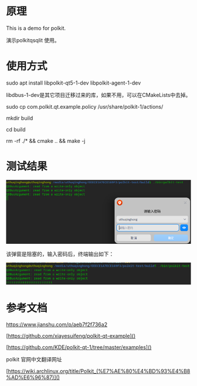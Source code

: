 # 原理

This is a demo for polkit.

演示polkitqsqlit 使用。

# 使用方式

sudo apt install libpolkit-qt5-1-dev libpolkit-agent-1-dev

libdbus-1-dev是其它项目迁移过来的库，如果不用，可以在CMakeLists中去掉。

sudo cp com.polkit.qt.example.policy /usr/share/polkit-1/actions/

mkdir build

cd build

rm -rf ./* && cmake .. && make -j

# 测试结果

![1646746301234.png](image/README/1646746301234.png)

该弹窗是阻塞的，输入密码后，终端输出如下：

![1646787999166.png](image/README/1646787999166.png)

# 参考文档

https://www.jianshu.com/p/aeb7f2f736a2

[https://github.com/xiayesuifeng/polkit-qt-example]()

[https://github.com/KDE/polkit-qt-1/tree/master/examples]()

polkit 官网中文翻译网址

[https://wiki.archlinux.org/title/Polkit_(%E7%AE%80%E4%BD%93%E4%B8%AD%E6%96%87)]()
